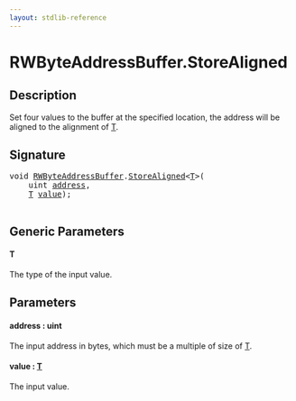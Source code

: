 ```yaml
---
layout: stdlib-reference
---
```


# RWByteAddressBuffer\.StoreAligned

## Description

Set four values to the buffer at the specified location, the address will be aligned
to the alignment of <span class='code'><a href="storealigned-05.md#typeparam-T" class="code_type">T</a></span>.



## Signature 

<pre>
<span class="code_keyword">void</span> <a href="index.md" class="code_type">RWByteAddressBuffer</a>.<a href="storealigned-05.md">StoreAligned</a>&lt;<a href="storealigned-05.md#typeparam-T" class="code_type">T</a>&gt;(
    <span class="code_keyword">uint</span> <a href="storealigned-05.md#decl-address" class="code_param">address</a>,
    <a href="storealigned-05.md#typeparam-T" class="code_type">T</a> <a href="storealigned-05.md#decl-value" class="code_param">value</a>);

</pre>

## Generic Parameters

####  <a id="typeparam-T"></a>T
The type of the input value.


## Parameters

####  <a id="decl-address"></a>address  : uint
The input address in bytes, which must be a multiple of size of <span class='code'><a href="storealigned-05.md#typeparam-T" class="code_type">T</a></span>.

####  <a id="decl-value"></a>value  : [T](storealigned-05.md#typeparam-T)
The input value.



<script>
// Fix .md links to .html when on ReadTheDocs
if (window.location.hostname.includes('readthedocs') || 
    window.location.hostname.includes('rtfd.io')) {
  document.addEventListener('DOMContentLoaded', function() {
    const links = document.querySelectorAll('a');
    links.forEach(link => {
      if (link.getAttribute('href') && link.getAttribute('href').endsWith('.md')) {
        link.href = link.href.replace(/\.md($|#|\?)/, '.html$1');
      }
    });
  });
}
</script>
